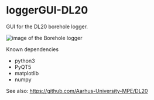 # loggerGUI-DL20

GUI for the DL20 borehole logger.

![image of the Borehole logger](https://github.com/iceandclimate/loggerGUI-DL20/blob/main/logger.png?raw=true)

Known dependencies
* python3
* PyQT5
* matplotlib
* numpy


See also:
https://github.com/Aarhus-University-MPE/DL20


